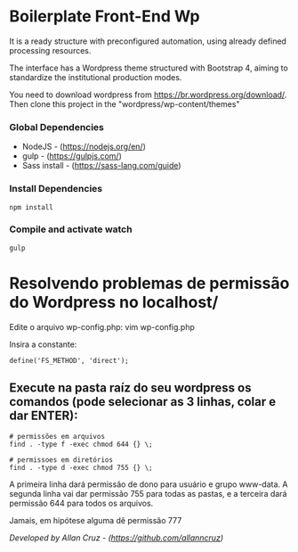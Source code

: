# Boilerplate Front-End Wp #

It is a ready structure with preconfigured automation, using already defined processing resources.

The interface has a Wordpress theme structured with Bootstrap 4, aiming to standardize the institutional production modes.

You need to download wordpress from https://br.wordpress.org/download/. Then clone this project in the "wordpress/wp-content/themes"

### Global Dependencies

* NodeJS - (https://nodejs.org/en/)
* gulp - (https://gulpjs.com/)
* Sass install - (https://sass-lang.com/guide)


### Install Dependencies
```
npm install
```
### Compile and activate watch
```
gulp
```

# Resolvendo problemas de permissão do Wordpress no localhost/

Edite o arquivo wp-config.php: vim wp-config.php

Insira a constante:
```
define('FS_METHOD', 'direct');
```

## Execute na pasta raíz do seu wordpress os comandos (pode selecionar as 3 linhas, colar e dar ENTER):
```
# permissões em arquivos
find . -type f -exec chmod 644 {} \;

# permissoes em diretórios
find . -type d -exec chmod 755 {} \;
``` 
A primeira linha dará permissão de dono para usuário e grupo www-data. A segunda linha vai dar permissão 755 para todas as pastas, e a terceira dará permissão 644 para todos os arquivos.

Jamais, em hipótese alguma dê permissão 777



*Developed by Allan Cruz - (https://github.com/allanncruz)*
